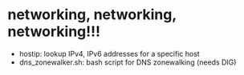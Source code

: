 # networking, networking, networking!!!

- hostip: lookup IPv4, IPv6 addresses for a specific host
- dns_zonewalker.sh: bash script for DNS zonewalking (needs DIG)
